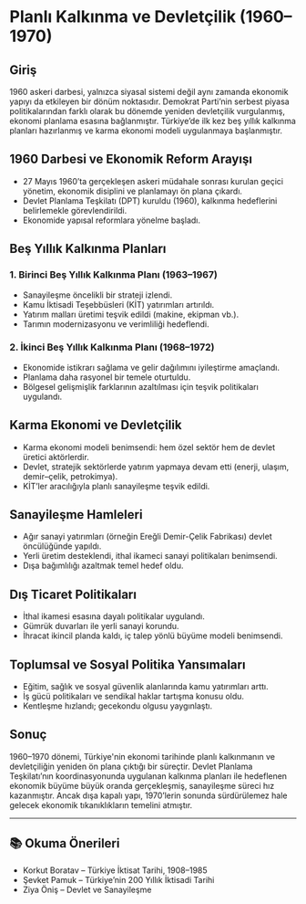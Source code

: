 # Planlı Kalkınma ve Devletçilik (1960–1970)

## Giriş

1960 askeri darbesi, yalnızca siyasal sistemi değil aynı zamanda ekonomik yapıyı da etkileyen bir dönüm noktasıdır. Demokrat Parti’nin serbest piyasa politikalarından farklı olarak bu dönemde yeniden devletçilik vurgulanmış, ekonomi planlama esasına bağlanmıştır. Türkiye’de ilk kez beş yıllık kalkınma planları hazırlanmış ve karma ekonomi modeli uygulanmaya başlanmıştır.

## 1960 Darbesi ve Ekonomik Reform Arayışı

- 27 Mayıs 1960’ta gerçekleşen askeri müdahale sonrası kurulan geçici yönetim, ekonomik disiplini ve planlamayı ön plana çıkardı.
- Devlet Planlama Teşkilatı (DPT) kuruldu (1960), kalkınma hedeflerini belirlemekle görevlendirildi.
- Ekonomide yapısal reformlara yönelme başladı.

## Beş Yıllık Kalkınma Planları

### 1. Birinci Beş Yıllık Kalkınma Planı (1963–1967)

- Sanayileşme öncelikli bir strateji izlendi.
- Kamu İktisadi Teşebbüsleri (KİT) yatırımları artırıldı.
- Yatırım malları üretimi teşvik edildi (makine, ekipman vb.).
- Tarımın modernizasyonu ve verimliliği hedeflendi.

### 2. İkinci Beş Yıllık Kalkınma Planı (1968–1972)

- Ekonomide istikrarı sağlama ve gelir dağılımını iyileştirme amaçlandı.
- Planlama daha rasyonel bir temele oturtuldu.
- Bölgesel gelişmişlik farklarının azaltılması için teşvik politikaları uygulandı.

## Karma Ekonomi ve Devletçilik

- Karma ekonomi modeli benimsendi: hem özel sektör hem de devlet üretici aktörlerdir.
- Devlet, stratejik sektörlerde yatırım yapmaya devam etti (enerji, ulaşım, demir–çelik, petrokimya).
- KİT’ler aracılığıyla planlı sanayileşme teşvik edildi.

## Sanayileşme Hamleleri

- Ağır sanayi yatırımları (örneğin Ereğli Demir-Çelik Fabrikası) devlet öncülüğünde yapıldı.
- Yerli üretim desteklendi, ithal ikameci sanayi politikaları benimsendi.
- Dışa bağımlılığı azaltmak temel hedef oldu.

## Dış Ticaret Politikaları

- İthal ikamesi esasına dayalı politikalar uygulandı.
- Gümrük duvarları ile yerli sanayi korundu.
- İhracat ikincil planda kaldı, iç talep yönlü büyüme modeli benimsendi.

## Toplumsal ve Sosyal Politika Yansımaları

- Eğitim, sağlık ve sosyal güvenlik alanlarında kamu yatırımları arttı.
- İş gücü politikaları ve sendikal haklar tartışma konusu oldu.
- Kentleşme hızlandı; gecekondu olgusu yaygınlaştı.

## Sonuç

1960–1970 dönemi, Türkiye'nin ekonomi tarihinde planlı kalkınmanın ve devletçiliğin yeniden ön plana çıktığı bir süreçtir. Devlet Planlama Teşkilatı’nın koordinasyonunda uygulanan kalkınma planları ile hedeflenen ekonomik büyüme büyük oranda gerçekleşmiş, sanayileşme süreci hız kazanmıştır. Ancak dışa kapalı yapı, 1970’lerin sonunda sürdürülemez hale gelecek ekonomik tıkanıklıkların temelini atmıştır.

---

## 📚 Okuma Önerileri

- Korkut Boratav – Türkiye İktisat Tarihi, 1908–1985
- Şevket Pamuk – Türkiye’nin 200 Yıllık İktisadi Tarihi
- Ziya Öniş – Devlet ve Sanayileşme
